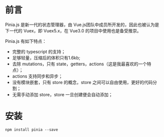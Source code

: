 # 前言

Pinia.js 是新一代的状态管理器，由 Vue.js团队中成员所开发的，因此也被认为是下一代的 Vuex，即 Vuex5.x，在 Vue3.0 的项目中使用也是备受推崇。

Pinia.js 有如下特点：

- 完整的 typescript 的支持；
- 足够轻量，压缩后的体积只有1.6kb;
- 去除 mutations，只有 state，getters，actions（这是我最喜欢的一个特点）；
- actions 支持同步和异步；
- 没有模块嵌套，只有 store 的概念，store 之间可以自由使用，更好的代码分割；
- 无需手动添加 store，store 一旦创建便会自动添加；


# 安装

```
npm install pinia --save
```
